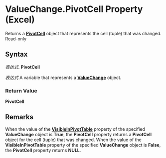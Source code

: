
# ValueChange.PivotCell Property (Excel)

Returns a  **[PivotCell](76b8a2dc-90ee-7475-d327-d27cb1e92703.md)** object that represents the cell (tuple) that was changed. Read-only


## Syntax

 _表达式_. **PivotCell**

 _表达式_ A variable that represents a **[ValueChange](27335d52-7003-2268-b5d0-c2cd21588579.md)** object.


### Return Value

 **PivotCell**


## Remarks

When the value of the  **[VisibleInPivotTable](48ed3289-7850-fdeb-fac6-dee97c7951c5.md)** property of the specified **ValueChange** object is **True**, the **PivotCell** property returns a **PivotCell** object for the cell (tuple) that was changed. When the value of the **VisibleInPivotTable** property of the specified **ValueChange** object is **False**, the **PivotCell** property returns **NULL**.

